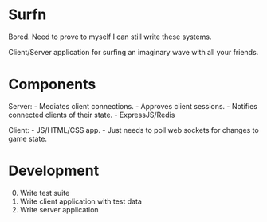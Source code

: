 Surfn
=====

Bored. Need to prove to myself I can still write these systems.

Client/Server application for surfing an imaginary wave with all your friends.

Components
==========

Server: - Mediates client connections.
        - Approves client sessions.
        - Notifies connected clients of their state.
        - ExpressJS/Redis

Client: - JS/HTML/CSS app.
        - Just needs to poll web sockets for changes to game state.

Development
===========

0) Write test suite
1) Write client application with test data
2) Write server application

